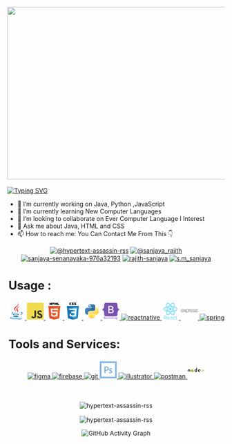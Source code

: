 <p align="center">
<img src="https://camo.githubusercontent.com/c1dcb74cc1c1835b1d716f5051499a2814c683c806b15f04b0eba492863703e9/68747470733a2f2f63646e2e6472696262626c652e636f6d2f75736572732f3733303730332f73637265656e73686f74732f363538313234332f6176656e746f2e676966" width="800" height="400">
</p>


<!-- <p align="left"> <a href="https://twitter.com/sanjaya_rajith" target="blank"><img src="https://img.shields.io/twitter/follow/@sanjaya_rajith?logo=twitter&style=for-the-badge" alt="@sanjaya_rajith" /></a> </p> -->

[![Typing SVG](https://readme-typing-svg.herokuapp.com?size=30&duration=10000&color=FFFF&background=FFD9B200&vCenter=true&width=800&height=100&lines=Hello+there+%F0%9F%91%8B%2C+My+Name+is+Rajith+Sanjaya)](https://git.io/typing-svg)


- 🔭 I’m currently working on Java, Python ,JavaScript
- 🌱 I’m currently learning New Computer Languages  
- 👯 I’m looking to collaborate on Ever Computer Language I Interest 
- 💬 Ask me about Java, HTML and CSS 
- 📫 How to reach me: You Can Contact Me From This 👇

<p align="center">
<a href="https://codepen.io/@hypertext-assassin-rss" target="blank"><img align="center" src="https://raw.githubusercontent.com/rahuldkjain/github-profile-readme-generator/master/src/images/icons/Social/codepen.svg" alt="@hypertext-assassin-rss" height="30" width="40" /></a>
<a href="https://twitter.com/@sanjaya_rajith" target="blank"><img align="center" src="https://raw.githubusercontent.com/rahuldkjain/github-profile-readme-generator/master/src/images/icons/Social/twitter.svg" alt="@sanjaya_rajith" height="30" width="40" /></a>
<a href="https://linkedin.com/in/sanjaya-senanayaka-976a32193" target="blank"><img align="center" src="https://raw.githubusercontent.com/rahuldkjain/github-profile-readme-generator/master/src/images/icons/Social/linked-in-alt.svg" alt="sanjaya-senanayaka-976a32193" height="30" width="40" /></a>
<a href="https://stackoverflow.com/users/rajith-sanjaya" target="blank"><img align="center" src="https://raw.githubusercontent.com/rahuldkjain/github-profile-readme-generator/master/src/images/icons/Social/stack-overflow.svg" alt="rajith-sanjaya" height="30" width="40" /></a>
<a href="mailto:sanjayasenanayaka11@gmail.com" target="blank"><img align="center" src="https://img.icons8.com/color/480/000000/gmail-new.png" alt="s.m_sanjaya" height="40" width="40" /></a>
</p>

<!-- <hr style="height:2px;border-width:1;border-radius: 5px;color:#8080ff;background-color:#5F4B8BFF"> -->
<div style="font-weight:700;font-size: 18px;margin:3px">
<h2 align="left" style=>Usage  :</h2>
</div>


<p align="center" >
<a href="https://www.java.com" target="_blank" rel="noreferrer"> <img src="https://raw.githubusercontent.com/devicons/devicon/master/icons/java/java-original.svg" alt="java" width="40" height="40"/> </a>     <a href="https://developer.mozilla.org/en-US/docs/Web/JavaScript" target="_blank" rel="noreferrer"> <img src="https://raw.githubusercontent.com/devicons/devicon/master/icons/javascript/javascript-original.svg" alt="javascript" width="40" height="40"/> </a>        <a href="https://www.w3.org/html/" target="_blank" rel="noreferrer"> <img src="https://raw.githubusercontent.com/devicons/devicon/master/icons/html5/html5-original-wordmark.svg" alt="html5" width="40" height="40"/> </a>     <a href="https://www.w3schools.com/css/" target="_blank" rel="noreferrer"> <img src="https://raw.githubusercontent.com/devicons/devicon/master/icons/css3/css3-original-wordmark.svg" alt="css3" width="40" height="40"/> </a>          <a href="https://www.python.org" target="_blank" rel="noreferrer"> <img src="https://raw.githubusercontent.com/devicons/devicon/master/icons/python/python-original.svg" alt="python" width="40" height="40"/> </a><a href="https://getbootstrap.com" target="_blank" rel="noreferrer"> <img src="https://raw.githubusercontent.com/devicons/devicon/master/icons/bootstrap/bootstrap-plain-wordmark.svg" alt="bootstrap" width="40" height="40"/> </a>        <a href="https://reactnative.dev/" target="_blank" rel="noreferrer"> <img src="https://reactnative.dev/img/header_logo.svg" alt="reactnative" width="40" height="40"/> </a>          <a href="https://reactjs.org/" target="_blank" rel="noreferrer"> <img src="https://raw.githubusercontent.com/devicons/devicon/master/icons/react/react-original-wordmark.svg" alt="react" width="40" height="40"/> </a> 
      <a href="https://expressjs.com" target="_blank" rel="noreferrer"> <img src="https://raw.githubusercontent.com/devicons/devicon/master/icons/express/express-original-wordmark.svg" alt="express" width="40" height="40"/> </a>      <a href="https://spring.io/" target="_blank" rel="noreferrer"> <img src="https://www.vectorlogo.zone/logos/springio/springio-icon.svg" alt="spring" width="40" height="40"/> </a>
</p>

<!-- <hr style="height:2px;border-width:1;border-radius: 5px;color:#8080ff;background-color:#5F4B8BFF"> -->



<!-- <h2 align="left">Database Service:</h2>
<p align="center"> 
<a href="https://www.mongodb.com/" target="_blank" rel="noreferrer"> <img src="https://raw.githubusercontent.com/devicons/devicon/master/icons/mongodb/mongodb-original-wordmark.svg" alt="mongodb" width="40" height="40"/> </a> <a href="https://www.mysql.com/" target="_blank" rel="noreferrer"> <img src="https://raw.githubusercontent.com/devicons/devicon/master/icons/mysql/mysql-original-wordmark.svg" alt="mysql" width="40" height="40"/> </a> -->
</p>

<!-- <hr style="height:2px;border-width:1;border-radius: 5px;color:#8080ff;background-color:#5F4B8BFF"> -->

<div style="font-weight:700;font-size: 18px;margin:3px;">
<h2 align="left">Tools and Services:</h2>
</div>

<p align="center"> 
<a href="https://www.figma.com/" target="_blank" rel="noreferrer"> <img src="https://www.vectorlogo.zone/logos/figma/figma-icon.svg" alt="figma" width="40" height="40"/> </a> <a href="https://firebase.google.com/" target="_blank" rel="noreferrer"> <img src="https://www.vectorlogo.zone/logos/firebase/firebase-icon.svg" alt="firebase" width="40" height="40"/> </a> <a href="https://git-scm.com/" target="_blank" rel="noreferrer"> <img src="https://www.vectorlogo.zone/logos/git-scm/git-scm-icon.svg" alt="git" width="40" height="40"/> </a>       <a href="https://www.photoshop.com/en" target="_blank" rel="noreferrer"> <img src="https://raw.githubusercontent.com/devicons/devicon/master/icons/photoshop/photoshop-line.svg" alt="photoshop" width="40" height="40"/> </a> 
<a href="https://www.adobe.com/in/products/illustrator.html" target="_blank" rel="noreferrer"> <img src="https://www.vectorlogo.zone/logos/adobe_illustrator/adobe_illustrator-icon.svg" alt="illustrator" width="40" height="40"/> </a>
<a href="https://postman.com" target="_blank" rel="noreferrer"> <img src="https://www.vectorlogo.zone/logos/getpostman/getpostman-icon.svg" alt="postman" width="40" height="40"/> </a>     <a href="https://nodejs.org" target="_blank" rel="noreferrer"> <img src="https://raw.githubusercontent.com/devicons/devicon/master/icons/nodejs/nodejs-original-wordmark.svg" alt="nodejs" width="40" height="40"/> </a> </p>

<!-- <hr style="height:2px;border-width:1;border-radius: 5px;color:#8080ff;background-color:#5F4B8BFF"> -->

<!-- <h3 align="left">Support:</h3>
<p><a href="https://www.buymeacoffee.com/Sanjaya"> <img align="left" src="https://cdn.buymeacoffee.com/buttons/v2/default-yellow.png" height="50" width="210" alt="Sanjaya" /></a><a href="https://ko-fi.com/sanjayasenanayaka"> <img align="left" src="https://cdn.ko-fi.com/cdn/kofi3.png?v=3" height="50" width="210" alt="sanjayasenanayaka" /></a></p><br><br> -->

<!-- <p ><img align="center" src="https://github-readme-stats.vercel.app/api/top-langs?username=hypertext-assassin-rss&show_icons=true&locale=en&layout=compact" alt="hypertext-assassin-rss" /></p> -->

<div style="margin:50px;" align="center">
<p><img align="center" src="https://github-readme-stats.vercel.app/api?username=hypertext-assassin-rss&show_icons=true&locale=en&theme=radical" alt="hypertext-assassin-rss" /></p>

<p><img align="center" src="https://github-readme-streak-stats.herokuapp.com/?user=hypertext-assassin-rss&theme=radical" alt="hypertext-assassin-rss" /></p>

![GitHub Activity Graph](https://activity-graph.herokuapp.com/graph?username=Hypertext-Assassin-RSS&&&show_icons=true&title_color=02D752&icon_color=bb2acf&text_color=b3b3ff&bg_color=0,000000,130F40)  
</div>


